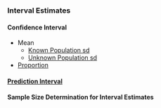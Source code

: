 ### Interval Estimates
#### Confidence Interval
- Mean
  - [Known Population sd]([SC]-Descriptive-Analytics/[SC]-Sampling-and-Estimation/[M]-Confidence-Interval_Mean_Known-Population-sd.md)
  - [Unknown Population sd]([SC]-Descriptive-Analytics/[SC]-Sampling-and-Estimation/[M]-Confidence-Interval_Mean_Unknown-Population-sd.md)
- [Proportion]([SC]-Descriptive-Analytics/[SC]-Sampling-and-Estimation/[M]-Confidence-Interval_Proportion.md)
#### [Prediction Interval]([SC]-Descriptive-Analytics/[SC]-Sampling-and-Estimation/[M]-Prediction-Interval.md)
#### Sample Size Determination for Interval Estimates
